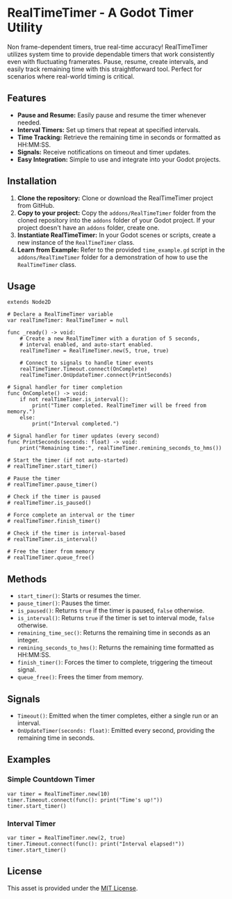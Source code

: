 # RealTimeTimer - A Godot Timer Utility

Non frame-dependent timers, true real-time accuracy! RealTimeTimer utilizes system time to provide dependable timers that work consistently even with fluctuating framerates. Pause, resume, create intervals, and easily track remaining time with this straightforward tool. Perfect for scenarios where real-world timing is critical.

## Features

- **Pause and Resume:** Easily pause and resume the timer whenever needed.
- **Interval Timers:** Set up timers that repeat at specified intervals.
- **Time Tracking:** Retrieve the remaining time in seconds or formatted as HH:MM:SS.
- **Signals:** Receive notifications on timeout and timer updates.
- **Easy Integration:** Simple to use and integrate into your Godot projects.

## Installation

1. **Clone the repository:**  Clone or download the RealTimeTimer project from GitHub.
2. **Copy to your project:** Copy the `addons/RealTimeTimer` folder from the cloned repository into the `addons` folder of your Godot project. If your project doesn't have an `addons` folder, create one.
3. **Instantiate RealTimeTimer:** In your Godot scenes or scripts, create a new instance of the `RealTimeTimer` class. 
4. **Learn from Example:**  Refer to the provided `time_example.gd` script in the `addons/RealTimeTimer` folder for a demonstration of how to use the `RealTimeTimer` class.

## Usage

```gdscript
extends Node2D

# Declare a RealTimeTimer variable
var realTimeTimer: RealTimeTimer = null

func _ready() -> void:
	# Create a new RealTimeTimer with a duration of 5 seconds, 
	# interval enabled, and auto-start enabled.
	realTimeTimer = RealTimeTimer.new(5, true, true)

	# Connect to signals to handle timer events
	realTimeTimer.Timeout.connect(OnComplete)
	realTimeTimer.OnUpdateTimer.connect(PrintSeconds)

# Signal handler for timer completion
func OnComplete() -> void:
	if not realTimeTimer.is_interval(): 
		print("Timer completed. RealTimeTimer will be freed from memory.")
	else: 
		print("Interval completed.")

# Signal handler for timer updates (every second)
func PrintSeconds(seconds: float) -> void:
	print("Remaining time:", realTimeTimer.remining_seconds_to_hms())

# Start the timer (if not auto-started)
# realTimeTimer.start_timer() 

# Pause the timer
# realTimeTimer.pause_timer()

# Check if the timer is paused
# realTimeTimer.is_paused() 

# Force complete an interval or the timer
# realTimeTimer.finish_timer()

# Check if the timer is interval-based
# realTimeTimer.is_interval()

# Free the timer from memory
# realTimeTimer.queue_free() 
```

## Methods

- `start_timer()`: Starts or resumes the timer.
- `pause_timer()`: Pauses the timer.
- `is_paused()`: Returns `true` if the timer is paused, `false` otherwise.
- `is_interval()`: Returns `true` if the timer is set to interval mode, `false` otherwise.
- `remaining_time_sec()`: Returns the remaining time in seconds as an integer.
- `remining_seconds_to_hms()`: Returns the remaining time formatted as HH:MM:SS.
- `finish_timer()`: Forces the timer to complete, triggering the timeout signal.
- `queue_free()`: Frees the timer from memory.

## Signals

- `Timeout()`: Emitted when the timer completes, either a single run or an interval.
- `OnUpdateTimer(seconds: float)`: Emitted every second, providing the remaining time in seconds.

## Examples

### Simple Countdown Timer

```gdscript
var timer = RealTimeTimer.new(10)
timer.Timeout.connect(func(): print("Time's up!"))
timer.start_timer()
```

### Interval Timer

```gdscript
var timer = RealTimeTimer.new(2, true)
timer.Timeout.connect(func(): print("Interval elapsed!"))
timer.start_timer()
```
## License
This asset is provided under the [MIT License](LICENSE).
